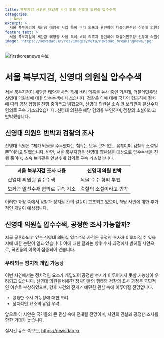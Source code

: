 ```yaml
---
title: 북부지검 새만금 태양광 비리 의혹 신영대 의원실 압수수색
categories:
  - News
excerpt: >
  서울 북부지검이 새만금 태양광 사업 특혜 비리 의혹과 관련하여 더불어민주당 신영대 의원실에 대한 압수수색을 진행 중이며, 신영대 의원 소속 전 보좌관이 알선수재 혐의로 구속 기소되었습니다. 신영대 의원은 이에 대해 뇌물수수 혐의를 부인하고 검찰의 소설이라고 반박했습니다. 이에 대한 검찰의 조사가 계속되고 있습니다.
feature_text: >
  서울 북부지검이 새만금 태양광 사업 특혜 비리 의혹과 관련하여 더불어민주당 신영대 의원실에 대한 압수수색을 진행 중이며, 신영대 의원 소속 전 보좌관이 알선수재 혐의로 구속 기소되었습니다. 신영대 의원은 이에 대해 뇌물수수 혐의를 부인하고 검찰의 소설이라고 반박했습니다. 이에 대한 검찰의 조사가 계속되고 있습니다.
image: 'https://newsdao.kr/res/images/meta/newsdao_breakingnews.jpg'
---
```


<p><img src="https://newsdao.kr/res/images/meta/newsdao_breakingnews.jpg" alt="firstkoreanews 속보" /></p>

<h1>서울 북부지검, 신영대 의원실 압수수색</h1>

<p data-ke-size="size16">서울 북부지검이 새만금 태양광 사업 특혜 비리 의혹을 수사 중인 가운데, 더불어민주당 신영대 의원실에 대한 압수수색에 나섰습니다. 검찰은 이에 대해 국회의 협조하에 절차에 따라 영장 집행을 진행 중이라고 밝혔으며, 신영대 의원실 소속 전 보좌관이 알선수재 혐의로 구속 기소되었습니다. 신영대 의원은 해당 혐의를 부인하며, 검찰의 소설이라고 반박했습니다.</p>

<h2 data-ke-size="size26">신영대 의원의 반박과 검찰의 조사</h2>

<p data-ke-size="size16">신영대 의원은 "제가 뇌물을 수수했다는 혐의는 모두 근거 없는 음해이며 검찰의 소설일 뿐"이라고 말했습니다. 반면, 서울 북부지검은 신영대 의원실을 대상으로 압수수색을 진행 중이며, 소속 보좌관을 알선수재 혐의로 구속 기소했습니다.</p>

<table>
    <tr>
        <td style="text-align: center; height: 17px;"><b>서울 북부지검 조사 내용</b></td>
        <td style="text-align: center; height: 17px;"><b>신영대 의원 반박</b></td>
    </tr>
    <tr>
        <td>신영대 의원실 압수수색</td>
        <td>뇌물 수수 혐의 부인</td>
    </tr>
    <tr>
        <td>보좌관 알선수재 혐의로 구속 기소</td>
        <td>검찰의 소설이라고 반박</td>
    </tr>
</table>

<p data-ke-size="size16">이러한 과정 속에서 검찰과 정치권 간의 갈등이 고조되고 있으며, 해당 사안에 대한 추가적인 개발이 예상됩니다.</p>

<h2 data-ke-size="size26">신영대 의원실 압수수색, 공정한 조사 가능할까?</h2>

<p data-ke-size="size16">지금 공론화되고 있는 신영대 의원실 압수수색 사건은 공정한 조사가 이루어질 수 있을지에 대한 논란이 일고 있습니다. 이에 대한 결과는 향후 수사 과정에서 밝혀질 사안으로, 국민들의 이목이 집중되어 있습니다.</p>

<h3 data-ke-size="size22">우려되는 정치적 개입 가능성</h3>

<p data-ke-size="size16">이번 사건에서는 정치적인 요소가 개입되어 공정한 수사가 이루어지지 못할 가능성이 우려되고 있습니다. 신영대 의원을 비롯한 정치인들의 행태와 검찰의 조사 과정은 국민적인 이슈로 부상하였으며, 향후 사건의 전개가 예민한 관심 속에 이루어질 전망입니다.</p>

<ul>
    <li>공정한 수사 가능성에 대한 우려</li>
    <li>정치적인 요소의 유입 우려</li>
</ul>

<p data-ke-size="size16">앞으로 이 사안은 국민들의 큰 관심 속에 전개될 전망이며, 사안의 진실과 공정한 조사를 향한 기대가 높습니다.</p>
실시간 뉴스 속보는, <a href="https://newsdao.kr" rel="dofollow">https://newsdao.kr</a>


